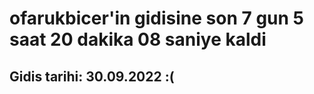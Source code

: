 # ofarukbicer'in gidisine son 7 gun 5 saat 20 dakika 08 saniye kaldi

## Gidis tarihi: 30.09.2022 :(